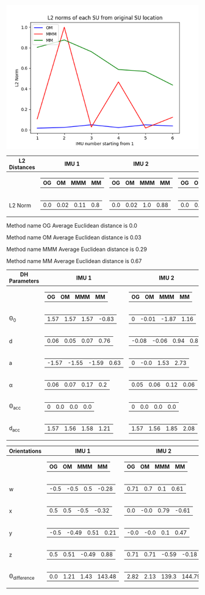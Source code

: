 ![](l2_norm_graph2.png)

| L2 Distances   | IMU 1                                                                      | IMU 2                                                                      | IMU 3                                                                       | IMU 4                                                                       | IMU 5                                                                       | IMU 6                                                                       |
|----------------|----------------------------------------------------------------------------|----------------------------------------------------------------------------|-----------------------------------------------------------------------------|-----------------------------------------------------------------------------|-----------------------------------------------------------------------------|-----------------------------------------------------------------------------|
|                | <table><tr><th>OG</th><th>OM</th><th>MMM</th><th>MM</th></tr></table>      | <table><tr><th>OG</th><th>OM</th><th>MMM</th><th>MM</th></tr></table>      | <table><tr><th>OG</th><th>OM</th><th>MMM</th><th>MM</th></tr></table>       | <table><tr><th>OG</th><th>OM</th><th>MMM</th><th>MM</th></tr></table>       | <table><tr><th>OG</th><th>OM</th><th>MMM</th><th>MM</th></tr></table>       | <table><tr><th>OG</th><th>OM</th><th>MMM</th><th>MM</th></tr></table>       |
| L2 Norm        | <table><tr><td>0.0</td><td>0.02</td><td>0.11</td><td>0.8</td></tr></table> | <table><tr><td>0.0</td><td>0.02</td><td>1.0</td><td>0.88</td></tr></table> | <table><tr><td>0.0</td><td>0.05</td><td>0.03</td><td>0.76</td></tr></table> | <table><tr><td>0.0</td><td>0.02</td><td>0.47</td><td>0.59</td></tr></table> | <table><tr><td>0.0</td><td>0.05</td><td>0.02</td><td>0.57</td></tr></table> | <table><tr><td>0.0</td><td>0.04</td><td>0.12</td><td>0.44</td></tr></table> |

Method name OG Average Euclidean distance is 0.0

Method name OM Average Euclidean distance is 0.03

Method name MMM Average Euclidean distance is 0.29

Method name MM Average Euclidean distance is 0.67

| DH Parameters   | IMU 1                                                                           | IMU 2                                                                          | IMU 3                                                                            | IMU 4                                                                          | IMU 5                                                                            | IMU 6                                                                            |
|-----------------|---------------------------------------------------------------------------------|--------------------------------------------------------------------------------|----------------------------------------------------------------------------------|--------------------------------------------------------------------------------|----------------------------------------------------------------------------------|----------------------------------------------------------------------------------|
|                 | <table><tr><th>OG</th><th>OM</th><th>MMM</th><th>MM</th></tr></table>           | <table><tr><th>OG</th><th>OM</th><th>MMM</th><th>MM</th></tr></table>          | <table><tr><th>OG</th><th>OM</th><th>MMM</th><th>MM</th></tr></table>            | <table><tr><th>OG</th><th>OM</th><th>MMM</th><th>MM</th></tr></table>          | <table><tr><th>OG</th><th>OM</th><th>MMM</th><th>MM</th></tr></table>            | <table><tr><th>OG</th><th>OM</th><th>MMM</th><th>MM</th></tr></table>            |
| Θ<sub>0</sub>   | <table><tr><td>1.57</td><td>1.57</td><td>1.57</td><td>-0.83</td></tr></table>   | <table><tr><td>0</td><td>-0.01</td><td>-1.87</td><td>1.16</td></tr></table>    | <table><tr><td>-1.57</td><td>-1.57</td><td>-1.57</td><td>-2.19</td></tr></table> | <table><tr><td>3.14</td><td>3.14</td><td>-2.78</td><td>2.74</td></tr></table>  | <table><tr><td>-1.57</td><td>-1.57</td><td>-1.57</td><td>-1.58</td></tr></table> | <table><tr><td>1.57</td><td>1.57</td><td>1.57</td><td>1.69</td></tr></table>     |
| d               | <table><tr><td>0.06</td><td>0.05</td><td>0.07</td><td>0.76</td></tr></table>    | <table><tr><td>-0.08</td><td>-0.06</td><td>0.94</td><td>0.82</td></tr></table> | <table><tr><td>0.08</td><td>0.07</td><td>0.07</td><td>0.84</td></tr></table>     | <table><tr><td>-0.1</td><td>-0.1</td><td>-0.73</td><td>0.5</td></tr></table>   | <table><tr><td>0.03</td><td>0.05</td><td>0.02</td><td>-0.54</td></tr></table>    | <table><tr><td>0</td><td>-0.03</td><td>0.0</td><td>0.32</td></tr></table>        |
| a               | <table><tr><td>-1.57</td><td>-1.55</td><td>-1.59</td><td>0.63</td></tr></table> | <table><tr><td>0</td><td>-0.0</td><td>1.53</td><td>2.73</td></tr></table>      | <table><tr><td>1.57</td><td>1.56</td><td>1.57</td><td>2.22</td></tr></table>     | <table><tr><td>3.14</td><td>-3.14</td><td>0.12</td><td>-3.13</td></tr></table> | <table><tr><td>1.57</td><td>1.57</td><td>1.57</td><td>1.57</td></tr></table>     | <table><tr><td>-1.57</td><td>-1.57</td><td>-1.57</td><td>-0.81</td></tr></table> |
| α               | <table><tr><td>0.06</td><td>0.07</td><td>0.17</td><td>0.2</td></tr></table>     | <table><tr><td>0.05</td><td>0.06</td><td>0.12</td><td>0.06</td></tr></table>   | <table><tr><td>0.06</td><td>0.11</td><td>0.03</td><td>0.02</td></tr></table>     | <table><tr><td>0.1</td><td>0.09</td><td>0.17</td><td>0.2</td></tr></table>     | <table><tr><td>0.05</td><td>0.07</td><td>0.04</td><td>0.0</td></tr></table>      | <table><tr><td>0.05</td><td>0.06</td><td>0.2</td><td>0.17</td></tr></table>      |
| Θ<sub>acc</sub> | <table><tr><td>0</td><td>0.0</td><td>0.0</td><td>0.0</td></tr></table>          | <table><tr><td>0</td><td>0.0</td><td>0.0</td><td>0.0</td></tr></table>         | <table><tr><td>0</td><td>0.0</td><td>0.0</td><td>0.0</td></tr></table>           | <table><tr><td>0</td><td>0.0</td><td>0.0</td><td>0.0</td></tr></table>         | <table><tr><td>0</td><td>0.0</td><td>0.0</td><td>0.0</td></tr></table>           | <table><tr><td>0</td><td>0.0</td><td>0.0</td><td>0.0</td></tr></table>           |
| d<sub>acc</sub> | <table><tr><td>1.57</td><td>1.56</td><td>1.58</td><td>1.21</td></tr></table>    | <table><tr><td>1.57</td><td>1.56</td><td>1.85</td><td>2.08</td></tr></table>   | <table><tr><td>1.57</td><td>1.57</td><td>1.57</td><td>1.64</td></tr></table>     | <table><tr><td>1.57</td><td>1.57</td><td>0.09</td><td>1.65</td></tr></table>   | <table><tr><td>1.57</td><td>1.57</td><td>1.57</td><td>1.47</td></tr></table>     | <table><tr><td>1.57</td><td>1.57</td><td>1.57</td><td>0.79</td></tr></table>     |

| Orientations           | IMU 1                                                                         | IMU 2                                                                           | IMU 3                                                                          | IMU 4                                                                           | IMU 5                                                                         | IMU 6                                                                        |
|------------------------|-------------------------------------------------------------------------------|---------------------------------------------------------------------------------|--------------------------------------------------------------------------------|---------------------------------------------------------------------------------|-------------------------------------------------------------------------------|------------------------------------------------------------------------------|
|                        | <table><tr><th>OG</th><th>OM</th><th>MMM</th><th>MM</th></tr></table>         | <table><tr><th>OG</th><th>OM</th><th>MMM</th><th>MM</th></tr></table>           | <table><tr><th>OG</th><th>OM</th><th>MMM</th><th>MM</th></tr></table>          | <table><tr><th>OG</th><th>OM</th><th>MMM</th><th>MM</th></tr></table>           | <table><tr><th>OG</th><th>OM</th><th>MMM</th><th>MM</th></tr></table>         | <table><tr><th>OG</th><th>OM</th><th>MMM</th><th>MM</th></tr></table>        |
| w                      | <table><tr><td>-0.5</td><td>-0.5</td><td>0.5</td><td>-0.28</td></tr></table>  | <table><tr><td>0.71</td><td>0.7</td><td>0.1</td><td>0.61</td></tr></table>      | <table><tr><td>0.48</td><td>0.5</td><td>0.5</td><td>0.18</td></tr></table>     | <table><tr><td>-0.71</td><td>-0.71</td><td>-0.01</td><td>0.72</td></tr></table> | <table><tr><td>0.48</td><td>0.5</td><td>-0.5</td><td>0.52</td></tr></table>   | <table><tr><td>0.73</td><td>0.71</td><td>0.71</td><td>0.83</td></tr></table> |
| x                      | <table><tr><td>0.5</td><td>0.5</td><td>-0.5</td><td>-0.32</td></tr></table>   | <table><tr><td>0.0</td><td>-0.0</td><td>0.79</td><td>-0.61</td></tr></table>    | <table><tr><td>-0.48</td><td>-0.5</td><td>-0.5</td><td>-0.42</td></tr></table> | <table><tr><td>0.03</td><td>0.0</td><td>0.05</td><td>-0.15</td></tr></table>    | <table><tr><td>-0.48</td><td>-0.5</td><td>0.5</td><td>-0.47</td></tr></table> | <table><tr><td>0.0</td><td>0.0</td><td>-0.0</td><td>-0.39</td></tr></table>  |
| y                      | <table><tr><td>-0.5</td><td>-0.49</td><td>0.51</td><td>0.21</td></tr></table> | <table><tr><td>-0.0</td><td>-0.0</td><td>0.1</td><td>0.47</td></tr></table>     | <table><tr><td>-0.52</td><td>-0.5</td><td>-0.5</td><td>-0.41</td></tr></table> | <table><tr><td>0.03</td><td>0.0</td><td>0.97</td><td>0.13</td></tr></table>     | <table><tr><td>-0.52</td><td>-0.5</td><td>0.5</td><td>-0.48</td></tr></table> | <table><tr><td>0.68</td><td>0.71</td><td>0.71</td><td>0.37</td></tr></table> |
| z                      | <table><tr><td>0.5</td><td>0.51</td><td>-0.49</td><td>0.88</td></tr></table>  | <table><tr><td>0.71</td><td>0.71</td><td>-0.59</td><td>-0.18</td></tr></table>  | <table><tr><td>0.52</td><td>0.5</td><td>0.5</td><td>0.79</td></tr></table>     | <table><tr><td>0.71</td><td>0.71</td><td>-0.24</td><td>-0.67</td></tr></table>  | <table><tr><td>0.52</td><td>0.5</td><td>-0.5</td><td>0.53</td></tr></table>   | <table><tr><td>-0.0</td><td>0.0</td><td>-0.0</td><td>-0.12</td></tr></table> |
| Θ<sub>difference</sub> | <table><tr><td>0.0</td><td>1.21</td><td>1.43</td><td>143.48</td></tr></table> | <table><tr><td>2.82</td><td>2.13</td><td>139.3</td><td>144.79</td></tr></table> | <table><tr><td>4.51</td><td>5.2</td><td>5.13</td><td>49.15</td></tr></table>   | <table><tr><td>3.49</td><td>4.59</td><td>163.97</td><td>23.82</td></tr></table> | <table><tr><td>4.51</td><td>5.11</td><td>5.11</td><td>7.47</td></tr></table>  | <table><tr><td>0.0</td><td>2.04</td><td>1.98</td><td>61.24</td></tr></table> |

